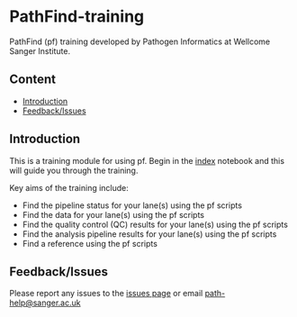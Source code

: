 # PathFind-training

PathFind (pf) training developed by Pathogen Informatics at Wellcome Sanger Institute.

## Content

- [Introduction](#introduction)
- [Feedback/Issues](#feedbackissues)

## Introduction

This is a training module for using pf. Begin in the [index](unix-training-notebooks/index.ipynb) notebook and this will guide you through the training.

Key aims of the training include:

- Find the pipeline status for your lane(s) using the pf scripts
- Find the data for your lane(s) using the pf scripts
- Find the quality control (QC) results for your lane(s) using the pf scripts
- Find the analysis pipeline results for your lane(s) using the pf scripts
- Find a reference using the pf scripts

## Feedback/Issues

Please report any issues to the [issues page](https://github.com/sanger-pathogens/unix-training/issues) or email path-help@sanger.ac.uk

